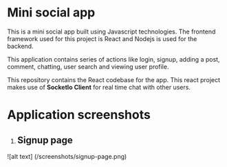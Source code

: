 # Mini social app

This is a mini social app built using Javascript technologies. The frontend framework used for this project is React and Nodejs is used for the backend. 

This application contains series of actions like login, signup, adding a post, comment, chatting, user search and viewing user profile.

This repository contains the React codebase for the app. This react project makes use of **SocketIo Client** for real time chat with other users. 

# Application screenshots

1. ## Signup page

![alt text] (/screenshots/signup-page.png)




